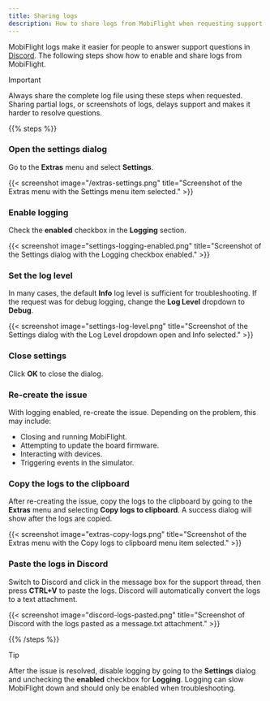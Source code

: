 ```yaml
---
title: Sharing logs
description: How to share logs from MobiFlight when requesting support.
---
```


MobiFlight logs make it easier for people to answer support questions in [Discord](https://discord.gg/yUaBqMbz). The following steps show how to enable and share logs from MobiFlight.

> [!IMPORTANT]
> Always share the complete log file using these steps when requested. Sharing partial logs, or screenshots of logs,
> delays support and makes it harder to resolve questions.

{{% steps %}}

### Open the settings dialog

Go to the **Extras** menu and select **Settings**.

{{< screenshot image="/extras-settings.png" title="Screenshot of the Extras menu with the Settings menu item selected." >}}

### Enable logging

Check the **enabled** checkbox in the **Logging** section.

{{< screenshot image="settings-logging-enabled.png" title="Screenshot of the Settings dialog with the Logging checkbox enabled." >}}

### Set the log level

In many cases, the default **Info** log level is sufficient for troubleshooting. If the request was for debug logging, change the **Log Level** dropdown to **Debug**.

{{< screenshot image="settings-log-level.png" title="Screenshot of the Settings dialog with the Log Level dropdown open and Info selected." >}}

### Close settings

Click **OK** to close the dialog.

### Re-create the issue

With logging enabled, re-create the issue. Depending on the problem, this may include:

- Closing and running MobiFlight.
- Attempting to update the board firmware.
- Interacting with devices.
- Triggering events in the simulator.

### Copy the logs to the clipboard

After re-creating the issue, copy the logs to the clipboard by going to the **Extras** menu and selecting **Copy logs to clipboard**. A success dialog will show after the logs are copied.

{{< screenshot image="extras-copy-logs.png" title="Screenshot of the Extras menu with the Copy logs to clipboard menu item selected." >}}

### Paste the logs in Discord

Switch to Discord and click in the message box for the support thread, then press **CTRL+V** to paste the logs. Discord will automatically convert the logs to a text attachment.

{{< screenshot image="discord-logs-pasted.png" title="Screenshot of Discord with the logs pasted as a message.txt attachment." >}}

{{% /steps %}}

> [!TIP]
> After the issue is resolved, disable logging by going to the **Settings** dialog and unchecking the **enabled** checkbox for **Logging**.
> Logging can slow MobiFlight down and should only be enabled when troubleshooting.
